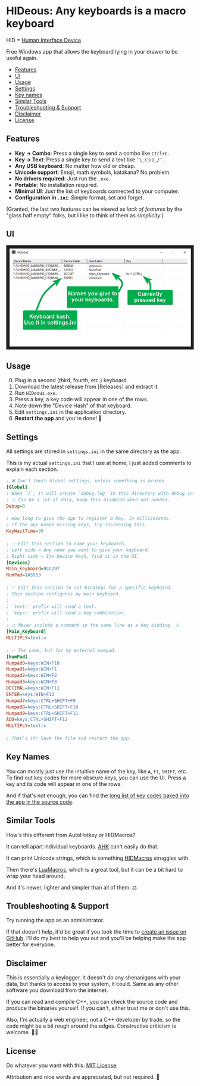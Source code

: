 # HIDeous: Any keyboards is a macro keyboard

HID = [Human Interface Device](https://en.wikipedia.org/wiki/USB_human_interface_device_class)

Free Windows app that allows the keyboard lying in your drawer to be useful again.

- [Features](#features)
- [UI](#ui)
- [Usage](#usage)
- [Settings](#settings)
- [Key names](#key-names)
- [Similar Tools](#similar-tools)
- [Troubleshooting & Support](#troubleshooting--support)
- [Disclaimer](#disclaimer)
- [License](#license)

## Features

* **Key -> Combo**: Press a single key to send a combo like `Ctrl+C`.
* **Key -> Text**: Press a single key to send a text like `¯\_(ツ)_/¯`.
* **Any USB keyboard**: No matter how old or cheap.
* **Unicode support**: Emoji, math symbols, katakana? No problem.
* **No drivers required**: Just run the `.exe`.
* **Portable**: No installation required.
* **Minimal UI**: Just the list of keyboards connected to your computer.
* **Configuration in `.ini`**: Simple format, set and forget.

(Granted, the last two features can be viewed as _lack of features_ by the "glass half empty" folks, but I like to think of them as _simplicity_.)

## UI

![UI](./gui.png)

## Usage

0. Plug in a second (third, fourth, etc.) keyboard.
1. Download the latest release from [Releases] and extract it.
2. Run `HIDeous.exe`.
3. Press a key, a key code will appear in one of the rows.
4. Note down the "Device Hash" of that keyboard.
5. Edit `settings.ini` in the application directory.
6. **Restart the app** and you're done! 🎉

## Settings

All settings are stored in `settings.ini` in the same directory as the app.

This is my actual `settings.ini` that I use at home, I just added comments to explain each section.

```ini
; ❌ Don't touch Global settings, unless something is broken.
[Global]
; When `1`, it will create `debug.log` in this directory with debug info.
; ⚠ Can be a lot of data, keep this disabled when not needed.
Debug=0

; How long to give the app to register a key, in milliseconds.
; If the app keeps missing keys, try increasing this.
KeyWaitTime=30

; ✅ Edit this section to name your keyboards.
; Left side = Any name you want to give your keyboard.
; Right side = Its Device Hash, find it in the UI.
[Devices]
Main_Keyboard=9CC297
NumPad=1A5553

; ✅ Edit this section to set bindings for a specific keyboard.
; This section configures my main keyboard.
;
; `text:` prefix will send a text.
; `keys:` prefix will send a key combination.
;
; ⚠ Never include a comment in the same line as a key binding. ⚠
[Main_Keyboard]
MULTIPLY=text:×

; ✅ The same, but for my external numpad.
[NumPad]
Numpad0=keys:WIN+F10
Numpad1=keys:WIN+F1
Numpad2=keys:WIN+F2
Numpad3=keys:WIN+F3
DECIMAL=keys:WIN+F11
ENTER=keys:WIN+F12
Numpad7=keys:CTRL+SHIFT+F9
Numpad8=keys:CTRL+SHIFT+F10
Numpad9=keys:CTRL+SHIFT+F11
ADD=keys:CTRL+SHIFT+F12
MULTIPLY=text:×

; That's it! Save the file and restart the app.
```

## Key Names

You can mostly just use the intuitive name of the key, like `A`, `F1`, `SHIFT`, etc. To find out key codes for more obscure keys, you can use the UI. Press a key and its code will appear in one of the rows.

And if that's not enough, you can find the [long list of key codes baked into the app in the source code](https://github.com/dero/HIDeous/blob/a438428b1621a1244db15162217f867ebe90bb40/src/common/settings.cpp#L19-L131).

## Similar Tools

How's this different from AutoHotkey or HIDMacros?

It can tell apart individual keyboards. [AHK](https://www.autohotkey.com/) can't easily do that.

It can print Unicode strings, which is something [HIDMacros](https://www.hidmacros.eu/) struggles with.

Then there's [LuaMacros](https://www.hidmacros.eu/download.php), which is a great tool, but it can be a bit hard to wrap your head around.

And it's newer, lighter and simpler than all of them. ⚖

## Troubleshooting & Support

Try running the app as an administrator.

If that doesn't help, it'd be great if you took the time to [create an issue on GitHub](https://github.com/dero/HIDeous/issues). I'll do my best to help you out and you'll be helping make the app better for everyone.

## Disclaimer

This is essentially a keylogger. It doesn't do any shenanigans with your data, but thanks to access to your system, it could. Same as any other software you download from the internet.

If you can read and compile C++, you can check the source code and produce the binaries yourself. If you can't, either trust me or don't use this.

Also, I'm actually a web engineer, not a C++ developer by trade, so the code might be a bit rough around the edges. Constructive criticism is welcome. 🙇‍♂️

## License

Do whatever you want with this. [MIT License](./LICENSE).

Attribution and nice words are appreciated, but not required. 🙂

